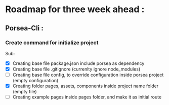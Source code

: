 # Roadmap for three week ahead :

## Porsea-Cli :

### Create command for initialize project

Sub:

- [x] Creating base file package.json include porsea as dependency
- [x] Creating base file .gitignore (currenlty ignore node_modules)
- [ ] Creating base file config, to override configuration inside porsea project (empty configuration)
- [x] Creating folder pages, assets, components inside project name folder (empty file)
- [ ] Creating example pages inside pages folder, and make it as initial route
